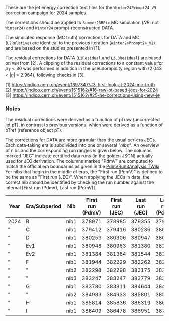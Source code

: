 These are the jet energy correction text files for the `Winter24Prompt24_V3` correction campaign
for 2024 samples.

The corrections should be applied to `Summer23BPix` MC simulation (*NB*: not `Winter24`) and `Winter24`
prompt-reconstructed DATA.

The simulated response (MC truth) corrections for DATA and MC (`L2Relative`) are identical to
the previous iteration (`Winter24Prompt24_V2`) and are based on the studies presented in [1].

The residual corrections for DATA (`L2Residual` and `L2L3Residual`) are based on `V8M` from [2].
A clipping of the residual corrections to a constant value for $p_{T} < 30$ was performed in addition
in the pseudorapidity region with (2.043 < $|\eta|$ < 2.964), following checks in [3].

[1] https://indico.cern.ch/event/1397347/#3-first-look-at-2024-mc-truth<br />
[2] https://indico.cern.ch/event/1515162/#16-raw-pt-based-jecs-for-2024<br />
[3] https://indico.cern.ch/event/1515162/#25-he-corrections-using-new-je

### Notes

The residual corrections were derived as a function of pTraw (uncorrected jet pT), in contrast to
previous versions, which were derived as a function of pTref (reference object pT).

The corrections for DATA are more granular than the usual per-era JECs. Each data-taking era is subdivided
into one or several *"nibs"*. An overview of nibs and the corresponding run ranges is given below. The
columns marked "JEC" indicate certified data runs (in the golden JSON) actually used for JEC derivation.
The columns marked "PdmV" are computed to match the official era boundaries as given in the
[PdmVRun3Analysis TWiki](https://twiki.cern.ch/twiki/bin/view/CMS/PdmVRun3Analysis?rev=163). For nibs that
begin in the middle of eras, the "First run (PdmV)" is defined to be the same as "First run (JEC)". When
applying the JECs in data, the correct nib should be identified by checking the run number against the
interval [First run (PdmV), Last run (PdmV)].


| Year | Era/Subperiod | Nib  | First run (PdmV) | First run (JEC) | Last run (JEC) | Last run (PdmV)|
| ---- | ------------- | ---- | ---------------- | --------------- | -------------- | -------------- |
| 2024 | B             | nib1 | 378971           | 378985          | 379355         | 379411         |
| "    | C             | nib1 | 379412           | 379416          | 380236         | 380252         |
| "    | D             | nib1 | 380253           | 380306          | 380947         | 380947         |
| "    | Ev1           | nib1 | 380948           | 380963          | 381380         | 381383         |
| "    | Ev2           | nib1 | 381384           | 381384          | 381544         | 381943         |
| "    | F             | nib1 | 381944           | 382229          | 382262         | 382297         |
| "    | "             | nib2 | 382298           | 382298          | 383175         | 383246         |
| "    | "             | nib3 | 383247           | 383247          | 383779         | 383779         |
| "    | G             | nib1 | 383780           | 383811          | 384644         | 384932         |
| "    | "             | nib2 | 384933           | 384933          | 385801         | 385813         |
| "    | H             | nib1 | 385814           | 385836          | 386319         | 386408         |
| "    | I             | nib1 | 386409           | 386478          | 386951         | 387121         |

